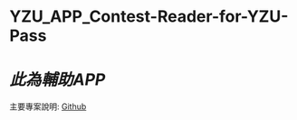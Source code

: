 # YZU_APP_Contest-Reader-for-YZU-Pass

# *此為輔助APP*

主要專案說明: 
[Github](https://github.com/axuy312/YZU_APP_Contest-YZUPass)
